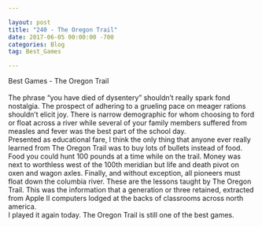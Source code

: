 ```yaml
---

layout: post  
title: "240 - The Oregon Trail"  
date: 2017-06-05 00:00:00 -700  
categories: Blog  
tag: Best_Games

---
```


Best Games - The Oregon Trail  
   
The phrase “you have died of dysentery” shouldn’t really spark fond nostalgia. The prospect of adhering to a grueling pace on meager rations shouldn’t elicit joy. There is narrow demographic for whom choosing to ford or float across a river while several of your family members suffered from measles and fever was the best part of the school day.   
Presented as educational fare, I think the only thing that anyone ever really learned from The Oregon Trail was to buy lots of bullets instead of food. Food you could hunt 100 pounds at a time while on the trail. Money was next to worthless west of the 100th meridian but life and death pivot on oxen and wagon axles. Finally, and without exception, all pioneers must float down the columbia river. These are the lessons taught by The Oregon Trail. This was the information that a generation or three retained, extracted from Apple II computers lodged at the backs of classrooms across north america.   
I played it again today. The Oregon Trail is still one of the best games.
